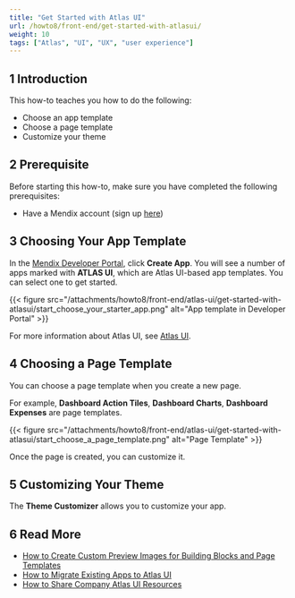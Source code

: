 ```yaml
---
title: "Get Started with Atlas UI"
url: /howto8/front-end/get-started-with-atlasui/
weight: 10
tags: ["Atlas", "UI", "UX", "user experience"]
---
```


## 1 Introduction

This how-to teaches you how to do the following:

* Choose an app template
* Choose a page template
* Customize your theme

## 2 Prerequisite

Before starting this how-to, make sure you have completed the following prerequisites:

* Have a Mendix account (sign up [here](https://www.mendix.com/try))

## 3 Choosing Your App Template

In the [Mendix Developer Portal](https://sprintr.home.mendix.com/index.html), click **Create App**. You will see a number of apps marked with **ATLAS UI**, which are Atlas UI-based app templates. You can select one to get started.

{{< figure src="/attachments/howto8/front-end/atlas-ui/get-started-with-atlasui/start_choose_your_starter_app.png" alt="App template in Developer Portal" >}}

For more information about Atlas UI, see [Atlas UI](/howto8/front-end/atlas-ui/). 

## 4 Choosing a Page Template

You can choose a page template when you create a new page. 

For example, **Dashboard Action Tiles**, **Dashboard Charts**, **Dashboard Expenses** are page templates. 

{{< figure src="/attachments/howto8/front-end/atlas-ui/get-started-with-atlasui/start_choose_a_page_template.png" alt="Page Template" >}}

Once the page is created, you can customize it.

## 5 Customizing Your Theme

The **Theme Customizer** allows you to customize your app.

## 6 Read More

* [How to Create Custom Preview Images for Building Blocks and Page Templates](/howto8/front-end/create-custom-preview-images-for-building-blocks-and-page-templates/)
* [How to Migrate Existing Apps to Atlas UI](/howto8/front-end/migrate-existing-projects-to-atlasui/)
* [How to Share Company Atlas UI Resources](/howto8/front-end/share-company-atlas-ui-resources/)
